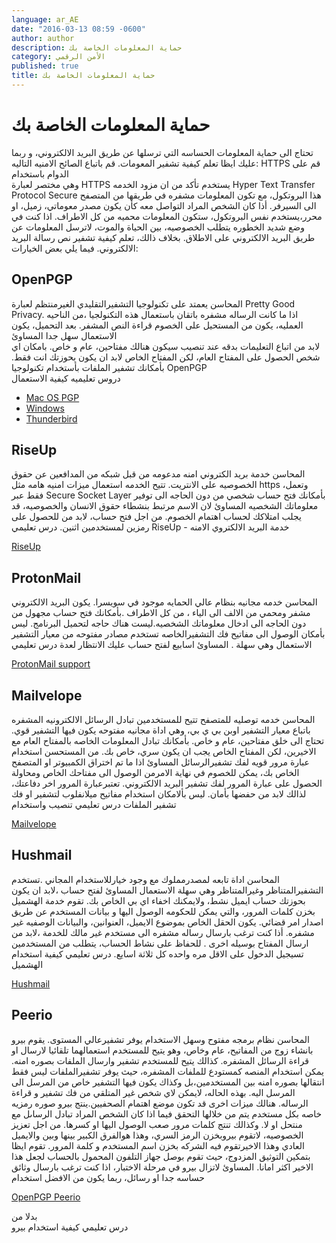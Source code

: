```yaml
---
language: ar_AE
date: "2016-03-13 08:59 -0600"
author: author
description: حماية المعلومات الخاصة بك
category: الأمن الرقمي
published: true
title: حماية المعلومات الخاصة بك
---
```


# حماية المعلومات الخاصة بك
 
 تحتاج الى حماية المعلومات الحساسه التي ترسلها عن طريق البريد اﻻلكتروني، و ربما عليك ايظا تعلم كيفية تشفير المعومات. قم باتباع الصائح اﻻمنيه التاليه:
 HTTPS قم على الدوام باستخدام    
وهي مختصر لعبارة HTTPS يستخدم تأكد من ان مزود الخدمه
 Hyper Text Transfer Protocol Secure
    هذا البروتكول،  مع
 تكون المعلومات مشفره في طريقها من المتصفح الى السيرفر. أذا كان الشخص المراد التواصل معه كأن يكون مصدر معوماتي، زميل، او محرر،يستخدم نفس البروتكول، ستكون المعلومات محميه من كل اﻻطراف.
اذا كنت في وضع شديد الخطوره يتطلب الخصوصيه، بين الحياة والموت، ﻻترسل المعلومات عن طريق البريد اﻻلكتروني على اﻻطلاق. بخلاف ذالك، تعلم كيفية تشفير نص رسالة البريد الالكتروني. فيما يلي بعض الخيارات:

## OpenPGP
المحاسن
 يعمتد على تكنولوجيا التشفيرالتقليدي الغيرمنتظم 
لعبارة Pretty Good Privacy. اذا ما كانت الرساله مشفره باتقان باستعمال هذه التكنولجيا ،من الناحيه العمليه، يكون من المستحيل على الخصوم قراءة النص المشفر. بعد التحميل، يكون اﻻستعمال سهل جدا
المساوئ    
  ﻻبد من اتباع التعليمات بدقه عند تنصيب
 سيكون هنالك مفتاحين، عام و خاص. بامكان اي شخص الحصول على المفتاح العام، لكن المفتاح الخاص ﻻبد ان يكون بحوزتك انت فقط.
بأمكانك تشفير الملفات بأستخدام تكنولوجيا OpenPGP  
دروس تعليميه
كيفية اﻻستعمال

- [Mac OS PGP](http://bit.ly/1PiEzF5)
- [Windows](http://bit.ly/1TmwSzb)
- [Thunderbird](http://bit.ly/1nmxCIb)


## RiseUp
المحاسن 
خدمة بريد الكتروني امنه مدعومه من قبل شبكه من المدافعين عن حقوق الخصوصيه على اﻻنتريت. تتيح الخدمه استعمال ميزات امنيه هامه مثل https ،وتعمل فقط عبر Secure Socket Layer بأمكانك فتح حساب شخصي من دون الحاجه الى توفير معلوماتك الشخصيه
المساوئ
ﻻن اﻻسم مرتبط بنشطاء حقوق اﻻنسان والخصوصيه، قد يجلب امتلاكك لحساب اهتمام الخصوم. من اجل فتح حساب، ﻻبد من للحصول على رمزين لمستخدمين اثنين.
درس تعليمي
RiseUp - خدمة البريد اﻻلكتروي اﻻمنه

[RiseUp](http://bit.ly/1oYobj9)

## ProtonMail
المحاسن 
خدمه مجانيه بنظام عالي الحمايه موجود في سويسرا. يكون البريد الالكتروني مشفر ومحمي من اﻻلف الى الياء ، من كل اﻻطراف .بأمكانك فتح حساب مجهول من دون الحاجه الى ادخال معلوماتك الشخصيه.ليست هناك حاجه لتحميل البرنامج. ليس بأمكان الوصول الى مفاتيح فك التشفيرالخاصه
تستخدم مصادر مفتوحه من معيار التشفير 
اﻻستعمال وهي سهلة
.
المساوئ
 اسابيع لفتح حساب عليك اﻻنتظار لعدة 
درس تعليمي

[ProtonMail support](http://bit.ly/1QqZKUe)

## Mailvelope
المحاسن
خدمه توصليه للمتصفح تتيح للمستخدمين تبادل الرسائل اﻻلكترونيه المشفره باتباع معيار التشفير اوبن بي ي بي، وهي اداة مجانيه مفتوحه يكون فيها التشفير قوي. تحتاج الى خلق مفتاحين، عام و خاص. بأمكانك تبادل المعلومات الخاصه بالمفتاح العام مع اﻻخيرين، لكن المفتاح الخاص يجب ان يكون سري، خاص بك. من المستحسن استخدام عبارة مرور قويه لفك تشفيرالرسائل
المساوئ 
اذا ما تم اختراق الكمبيوتر او المتصفح الخاص بك، يمكن للخصوم في نهاية اﻻمرمن الوصول الى مفتاحك الخاص ومحاولة الحصول على عبارة المرور لفك تشفير البريد اﻻلكتروني. تعتبرعبارة المرور اخر دفاعتك، لذالك لابد من حفضها بأمان. ليس بألامكان استخدام مفاتيح ميلانفلوب
لتشفير او فك تشفير الملفات
درس تعليمي
تنصيب واستخدام 

[Mailvelope](http://bit.ly/1Nz15nk)


## Hushmail
المحاسن
اداة تابعه لمصدرمملوك مع وجود خيارللاستخدام المجاني .تستخدم التشفيرالمتناظر وغيرالمتناظر وهي سهلة اﻻستعمال
المساوئ
 لفتح حساب ،ﻻبد ان يكون بحوزتك حساب ايميل نشط، وﻻيمكنك اخفاء اي بي الخاص بك. تقوم خدمة  الهشميل بخزن كلمات المرور، والتي يمكن للحكومه الوصول اليها و بيانات المستخدم عن طريق اصدار امر قضائي. يكون الحقل الخاص بموضوع اﻻيميل، العنوانين، والبيانات الوصفيه غير مشفره. أذا كنت ترغب بارسال رساله مشفره الى مستخدم غير مالك للخدمة ،ﻻبد من ارسال المفتاح بوسيله اخرى . للحفاظ على نشاط الحساب، يتطلب من المستخدمين تسيجيل الدخول على اﻻقل مره واحده كل ثلاثة اسايع.
درس تعليمي
كيفية استخدام الهشميل

[Hushmail](http://bit.ly/1Qr09Gj)



## Peerio
المحاسن
 نظام برمجه مفتوح وسهل اﻻستخدام يوفر تشفيرعالي المستوى. يقوم  بيرو بانشاء زوج من المفاتيح، عام وخاص، وهو يتيح للمستخدم استعمالهما تلقائيا لارسال او قراءة الرسائل المشفره. كذالك يتيح للمستخدم تشفير وارسال الملفات بصوره امنه. يمكن استخدام المنصه كمستودع للملفات المشفره، حيث يوفر تشفيرالملفات ليس فقط انتقالها بصوره امنه بين المستخدمين،بل وكذاك يكون فيها التشفير خاص من المرسل الى المرسل اليه. بهذه الحاله، ﻻيمكن ﻻي شخص غير المتلقي من فك تشفير و قراءة الرساله. هنالك ميزات اخرى قد تكون موضع اهتمام الصحفيين.ينتج بيرو صوره رمزيه خاصه بكل مستخدم يتم من خلالها التحقق فيما اذا كان الشخص المراد تبادل الرساىل مع منتحل او ﻻ. وكذالك تنتج كلمات مرور صعب الوصول اليها او كسرها. من اجل تعزيز الخصوصيه، ﻻتقوم بيروبخزن الرمز السري، وهذا هوالفرق الكبير بينها وبين واﻻيميل العادي وهذا اﻻخيرتقوم فيه الشركه بخزن اسم المستخدم و كلمة المرور. تقوم ايظا بتمكين التوثيق المزدوج، حيث تقوم بوصل جهاز التلفون المحمول بالحساب لجعل هذا اﻻخير اكثر امانا.
المساوئ
 ﻻتزال بيرو في مرحلة اﻻختبار، اذا كنت ترغب بارسال وثائق حساسه جدا او رسائل، ربما يكون من اﻻفضل استخدام 
 
 [OpenPGP Peerio](http://bit.ly/23s0DTP)  
 
 بدلا من  
درس تعليمي
كيفية استخدام بيرو


